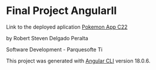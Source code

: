 # Final Project AngularII

Link to the deployed aplication [Pokemon App C22](https://pokemonappc22.web.app/)

by Robert Steven Delgado Peralta

Software Development - Parquesofte Ti

This project was generated with [Angular CLI](https://github.com/angular/angular-cli) version 18.0.6.
